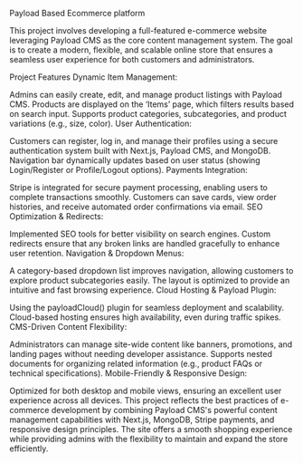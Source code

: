 Payload Based Ecommerce platform

This project involves developing a full-featured e-commerce website leveraging Payload CMS as the core content management system. The goal is to create a modern, flexible, and scalable online store that ensures a seamless user experience for both customers and administrators.

Project Features
Dynamic Item Management:

Admins can easily create, edit, and manage product listings with Payload CMS.
Products are displayed on the ‘Items’ page, which filters results based on search input.
Supports product categories, subcategories, and product variations (e.g., size, color).
User Authentication:

Customers can register, log in, and manage their profiles using a secure authentication system built with Next.js, Payload CMS, and MongoDB.
Navigation bar dynamically updates based on user status (showing Login/Register or Profile/Logout options).
Payments Integration:

Stripe is integrated for secure payment processing, enabling users to complete transactions smoothly.
Customers can save cards, view order histories, and receive automated order confirmations via email.
SEO Optimization & Redirects:

Implemented SEO tools for better visibility on search engines.
Custom redirects ensure that any broken links are handled gracefully to enhance user retention.
Navigation & Dropdown Menus:

A category-based dropdown list improves navigation, allowing customers to explore product subcategories easily.
The layout is optimized to provide an intuitive and fast browsing experience.
Cloud Hosting & Payload Plugin:

Using the payloadCloud() plugin for seamless deployment and scalability.
Cloud-based hosting ensures high availability, even during traffic spikes.
CMS-Driven Content Flexibility:

Administrators can manage site-wide content like banners, promotions, and landing pages without needing developer assistance.
Supports nested documents for organizing related information (e.g., product FAQs or technical specifications).
Mobile-Friendly & Responsive Design:

Optimized for both desktop and mobile views, ensuring an excellent user experience across all devices.
This project reflects the best practices of e-commerce development by combining Payload CMS's powerful content management capabilities with Next.js, MongoDB, Stripe payments, and responsive design principles. The site offers a smooth shopping experience while providing admins with the flexibility to maintain and expand the store efficiently.
